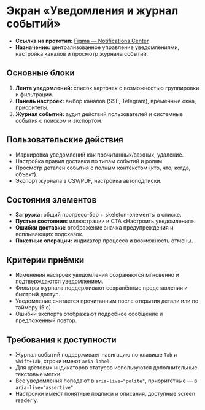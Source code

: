 # Экран «Уведомления и журнал событий»

- **Ссылка на прототип:** [Figma — Notifications Center](https://www.figma.com/file/CRM-frontend/Notifications?node-id=7%3A15)
- **Назначение:** централизованное управление уведомлениями, настройка каналов и просмотр журнала событий.

## Основные блоки
1. **Лента уведомлений:** список карточек с возможностью группировки и фильтрации.
2. **Панель настроек:** выбор каналов (SSE, Telegram), временные окна, приоритеты.
3. **Журнал событий:** аудит действий пользователей и системные события с поиском и экспортом.

## Пользовательские действия
- Маркировка уведомлений как прочитанных/важных, удаление.
- Настройка правил доставки по типам событий и ролям.
- Просмотр деталей события с полным контекстом (кто, что, когда, объект).
- Экспорт журнала в CSV/PDF, настройка автоподписки.

## Состояния элементов
- **Загрузка:** общий прогресс-бар + skeleton-элементы в списке.
- **Пустые состояния:** иллюстрации и CTA «Настроить уведомления».
- **Ошибки доставки:** отображение значка предупреждения и всплывающих подсказок.
- **Пакетные операции:** индикатор процесса и возможность отмены.

## Критерии приёмки
- Изменения настроек уведомлений сохраняются мгновенно и подтверждаются уведомлением.
- Фильтры журнала поддерживают сохранённые представления и быстрый доступ.
- Уведомление считается прочитанным после открытия детали или по таймеру (5 с).
- Ошибки экспорта отображают подробное сообщение и предложенный повтор.

## Требования к доступности
- Журнал событий поддерживает навигацию по клавише `Tab` и `Shift+Tab`, строки имеют `aria-label`.
- Для цветовых индикаторов статусов используются дополнительные текстовые метки.
- Все уведомления попадают в `aria-live="polite"`, приоритетные — в `aria-live="assertive"`.
- Настройки имеют понятные подписи и описания, доступные screen reader'у.
